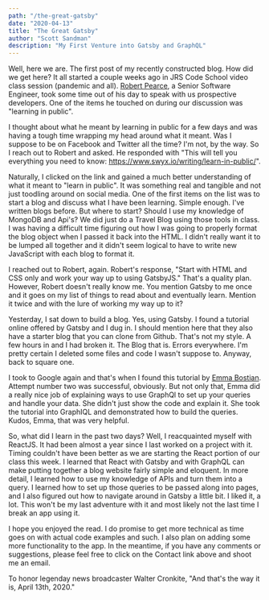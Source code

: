 ```yaml
---
path: "/the-great-gatsby"
date: "2020-04-13"
title: "The Great Gatsby"
author: "Scott Sandman"
description: "My First Venture into Gatsby and GraphQL"
---
```


Well, here we are. The first post of my recently constructed blog. How did we get here? It all started a couple weeks ago in JRS Code School video class session (pandemic and all). [Robert Pearce](https://robertwpearce.com/), a Senior Software Engineer, took some time out of his day to speak with us prospective developers. One of the items he touched on during our discussion was "learning in public".

I thought about what he meant by learning in public for a few days and was having a tough time wrapping my head around what it meant. Was I suppose to be on Facebook and Twitter all the time? I'm not, by the way. So I reach out to Robert and asked. He responded with "This will tell you everything you need to know: https://www.swyx.io/writing/learn-in-public/".

Naturally, I clicked on the link and gained a much better understanding of what it meant to "learn in public". It was something real and tangible and not just toodling around on social media. One of the first items on the list was to start a blog and discuss what I have been learning. Simple enough. I've written blogs before. But where to start? Should I use my knowledge of MongoDB and Api's? We did just do a Travel Blog using those tools in class. I was having a difficult time figuring out how I was going to properly format the blog object when I passed it back into the HTML. I didn't really want it to be lumped all together and it didn't seem logical to have to write new JavaScript with each blog to format it.

I reached out to Robert, again. Robert's response, "Start with HTML and CSS only and work your way up to using GatsbyJS." That's a quality plan. However, Robert doesn't really know me. You mention Gatsby to me once and it goes on my list of things to read about and eventually learn. Mention it twice and with the lure of working my way up to it?

Yesterday, I sat down to build a blog. Yes, using Gatsby. I found a tutorial online offered by Gatsby and I dug in. I should mention here that they also have a starter blog that you can clone from Github. That's not my style. A few hours in and I had broken it. The Blog that is. Errors everywhere. I'm pretty certain I deleted some files and code I wasn't suppose to. Anyway, back to square one.

I took to Google again and that's when I found this tutorial by [Emma Bostian](https://ultimatecourses.com/blog/building-a-blog-with-gatsby-and-graphql). Attempt number two was successful, obviously. But not only that, Emma did a really nice job of explaining ways to use GraphQl to set up your queries and handle your data. She didn't just show the code and explain it. She took the tutorial into GraphIQL and demonstrated how to build the queries. Kudos, Emma, that was very helpful.

So, what did I learn in the past two days? Well, I reacquainted myself with ReactJS. It had been almost a year since I last worked on a project with it. Timing couldn't have been better as we are starting the React portion of our class this week. I learned that React with Gatsby and with GraphQL can make putting together a blog website fairly simple and eloquent. In more detail, I learned how to use my knowledge of APIs and turn them into a query. I learned how to set up those queries to be passed along into pages, and I also figured out how to navigate around in Gatsby a little bit. I liked it, a lot. This won't be my last adventure with it and most likely not the last time I break an app using it.

I hope you enjoyed the read. I do promise to get more technical as time goes on with actual code examples and such. I also plan on adding some more functionality to the app. In the meantime, if you have any comments or suggestions, please feel free to click on the Contact link above and shoot me an email.

To honor legenday news broadcaster Walter Cronkite, "And that's the way it is, April 13th, 2020."
